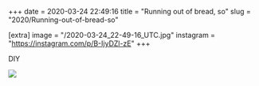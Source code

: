 +++
date = 2020-03-24 22:49:16
title = "Running out of bread, so"
slug = "2020/Running-out-of-bread-so"

[extra]
image = "/2020-03-24_22-49-16_UTC.jpg"
instagram = "https://instagram.com/p/B-IjyDZl-zE"
+++

DIY

<img src="/2020-03-24_22-49-16_UTC.jpg" />
